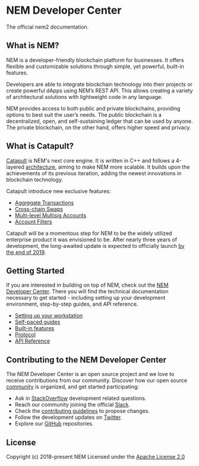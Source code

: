 # NEM Developer Center

The official nem2 documentation.

## What is NEM?

NEM is a developer-friendly blockchain platform for businesses. It offers flexible and customizable solutions through simple, yet powerful, built-in features. 

Developers are able to integrate blockchain technology into their projects or create powerful dApps using NEM’s REST API. This allows creating a variety of architectural solutions with lightweight code in any language.

NEM provides access to both public and private blockchains, providing options to best suit the user’s needs. The public blockchain is a decentralized, open, and self-sustaining ledger that can be used by anyone. The private blockchain, on the other hand, offers higher speed and privacy.

## What is Catapult?

[Catapult](https://mijin.io/en/product/#mijin2) is NEM's next core engine. It is written in C++ and follows a 4-layered [architecture](https://nemtech.github.io/concepts/node.html), aiming to make NEM more scalable. It builds upon the achievements of its previous iteration, adding the newest innovations in blockchain technology. 

Catapult introduce new exclusive features:

*   [Aggregate Transactions](https://nemtech.github.io/concepts/aggregate-transaction.html)
*   [Cross-chain Swaps](https://nemtech.github.io/concepts/cross-chain-swaps.html)
*   [Multi-level Multisig Accounts](https://nemtech.github.io/concepts/multisig-account.html#manufacturing-and-supply-chains)
*   [Account Filters](https://nemtech.github.io/concepts/account-filter.html)

Catapult will be a momentous step for NEM to be the widely utilized enterprise product it was envisioned to be. After nearly three years of development, the long-awaited update is expected to officially launch [by the end of 2019](https://blog.nem.io/nem-foundation-catapult-roadmap-and-vision/).

## Getting Started

If you are interested in building on top of NEM, check out the [NEM Developer Center](https://nemtech.github.io/). There you will find the technical documentation necessary to get started - including setting up your development environment, step-by-step guides, and API reference.

*   [Setting up your workstation](https://nemtech.github.io/getting-started/setup-workstation.html)
*   [Self-paced guides](https://nemtech.github.io/#featured-guides)
*   [Built-in features](https://nemtech.github.io/concepts/account.html)
*   [Protocol](https://nemtech.github.io/concepts/cryptography.html)
*   [API Reference](https://nemtech.github.io/api.html)

## Contributing to the NEM Developer Center

The NEM Developer Center is an open source project and we love to receive contributions from our community. Discover how our open source [community](https://github.com/nemtech/community/) is organized, and get started participating:

*   Ask in [StackOverflow](https://stackoverflow.com/tags/nem/) development related questions.
*   Reach our community joining the official [Slack](http://slack.nemtech.io/).
*   Check the [contributing guidelines](https://nemtech.github.io/guidelines/suggesting-changes.html) to propose changes.
*   Follow the development updates on [Twitter](https://twitter.com/NEMofficial).
*   Explore our [GitHub](https://github.com/nemtech) repositories.

## License

Copyright (c) 2018-present NEM 
Licensed under the [Apache License 2.0](https://github.com/nemtech/nem2-docs/blob/master/LICENSE)
